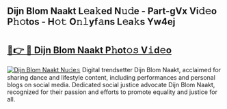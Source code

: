 ## Dijn Blom Naakt L𝚎a𝚔ed N𝚞𝚍e - Part-gVx Vi𝚍𝚎o P𝚑𝚘tos - H𝚘𝚝 O𝚗𝚕yf𝚊ns L𝚎a𝚔s Yw4ej

# <h2><a href="http://kfe4ce.oniu.top/?m=Dijn+Blom+Naakt">🔗👉 🔴 Dijn Blom Naakt P𝚑ot𝚘𝚜 V𝚒d𝚎o</a></h2>

[![Dijn Blom Naakt Nu𝚍e𝚜](https://i.imgur.com/0qMVB7G.gif)](http://kfe4ce.oniu.top/?m=Dijn+Blom+Naakt)
Digital trendsetter Dijn Blom Naakt, acclaimed for sharing dance and lifestyle content, including performances and personal blogs on social media. Dedicated social justice advocate Dijn Blom Naakt, recognized for their passion and efforts to promote equality and justice for all.  
